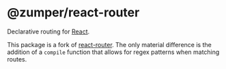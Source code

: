 # @zumper/react-router

Declarative routing for [React](https://facebook.github.io/react).

This package is a fork of [react-router](https://github.com/ReactTraining/react-router/). The only material difference is the addition of a `compile` function that allows for regex patterns when matching routes.
